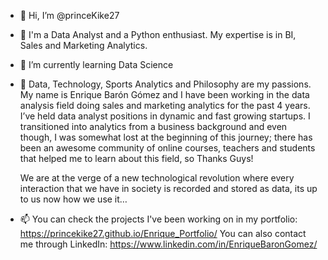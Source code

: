- 👋 Hi, I’m @princeKike27 
- 👀 I'm a Data Analyst and a Python enthusiast. My expertise is in BI, Sales and Marketing Analytics. 
- 🌱 I’m currently learning Data Science
- 💞️ Data, Technology, Sports Analytics and Philosophy are my passions. My name is Enrique Barón Gómez 
     and I have been working in the data analysis field doing sales and marketing analytics for the past 4 years. 
     I’ve held data analyst positions in dynamic and fast growing startups. I transitioned into analytics from a business 
     background and even though, I was somewhat lost at the beginning of this journey; there has been an awesome community 
     of online courses, teachers and students that helped me to learn about this field, so Thanks Guys! 
     
     We are at the verge of a new technological revolution where every interaction that we have in society is recorded and 
     stored as data, its up to us now how we use it…
     
     
- 📫 You can check the projects I've been working on in my portfolio: https://princekike27.github.io/Enrique_Portfolio/
     You can also contact me through LinkedIn: https://www.linkedin.com/in/EnriqueBaronGomez/ 

<!---
princeKike27/princeKike27 is a ✨ special ✨ repository because its `README.md` (this file) appears on your GitHub profile.
You can click the Preview link to take a look at your changes.
--->
